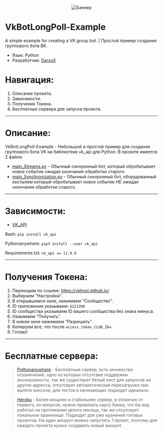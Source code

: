 <p align="center">
 <img src="https://i.ibb.co/vDYP8Qy/Logo-VKApi.png" alt="Баннер"/>
</p>


# VkBotLongPoll-Example
 A simple example for creating a VK group bot. | Простой пример создания группового бота ВК.
 
* Язык: Python
* Разработчик: [DarsoX](https://vk.com/darsox)
 
# Навигация:
 1. Описание проекта.
 2. Зависимости.
 3. Получения Токена.
 4. Бесплатные сервера для запуска проекта.


***

# Описание:
VkBotLongPoll-Example - Небольшой и простой пример для создания группового бота VK на библиотеке vk_api для Python. В проекте имеется 2 файла:
* [main_Streams.py](https://github.com/DarsoX/VkBotLongPoll-Example/blob/main/main_%20Synchronization.py) - Обычный синхронный бот, который обробатывает новое событие ожидая окончания обработки старого.
* [main_Synchronization.py](https://github.com/DarsoX/VkBotLongPoll-Example/blob/main/main_Streams.py) - Обычный синхронный бот, оборудованный костылем который обробатывает новое событие НЕ ожидая окончания обработки старого.

***

# Зависимости:

* [VK_API](https://pypi.org/project/vk-api/)

Bash: `pip install vk_api`

Pythonanywhere: `pip3 install --user vk_api`

Requirements.txt: `vk_api == 11.9.9`

***

# Получения Токена:

1. Переходим по ссылке: https://vkhost.github.io/
2. Выбираем "Настройки".
3. В открывшемся окне, нажимаем "Сообщество".
4. ID приложения указываем: `6121396`
5. ID сообщества указываем ID вашего сообщества без знака минуса.
6. Нажимаем "Получить".
7. В новом окне нажимаем "Разрешить". 
8. Копируем все, что после `access_token_CLUB_ID=`.
9. Готово!
***
# Бесплатные сервера:

> [Pythonanywhere](https://www.pythonanywhere.com/) - Бесплатный сервер, есть множество ограничений, одно из которых отсутсвие поддержки ансихронности, так же существует белый лист для запросов на другие адресса, отсутсвует автоматическая перезагрузка при вылете консоли, для тестов и начинающих подходит идеально.

> [Heroku](https://dashboard.heroku.com/) - Более мощнее и стабильнее сервер, в отлиичие от первого, из минусов, нужно привязать карту банка, что бы код работал на протяжении целого месяца, так же отсутсвует локальное хранилище. Подходит для уже хранения готовых проектов. На один аккаунт можно запустить 1 проект, поэтому для каждого проекта нужно создавать новый аккаунт.
